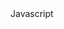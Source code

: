 <HTML>
    <head>
        Javascript 
    </head>
    <body bgcolourgreen>
    <title> JAVASCRIPT_01
    </title>